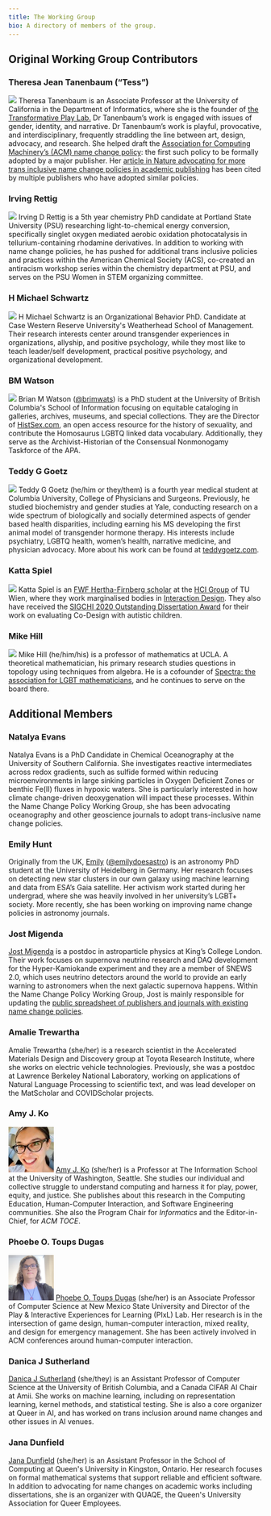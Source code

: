 ```yaml
---
title: The Working Group
bio: A directory of members of the group.
---
```

## Original Working Group Contributors
### Theresa Jean Tanenbaum (“Tess”)
![](https://publicationethics.org/files/u7140/theresa-tanenbaum-90x90.jpg)
Theresa Tanenbaum is an Associate Professor at the University of California in the Department of Informatics, where she is the founder of [the Transformative Play Lab.](https://transformativeplay.ics.uci.edu/Tess-Tanenbaum/) Dr Tanenbaum’s work is engaged with issues of gender, identity, and narrative. Dr Tanenbaum’s work is playful, provocative, and interdisciplinary, frequently straddling the line between art, design, advocacy, and research. She helped draft the [Association for Computing Machinery’s (ACM) name change policy](https://www.acm.org/publications/policies/author-name-changes): the first such policy to be formally adopted by a major publisher. Her [article in Nature advocating for more trans inclusive name change policies in academic publishing](https://doi.org/10.1038/d41586-020-02145-3) has been cited by multiple publishers who have adopted similar policies.

### Irving Rettig
![](https://publicationethics.org/files/u7140/irving-rettig-90x90.jpg)
Irving D Rettig is a 5th year chemistry PhD candidate at Portland State University (PSU) researching light-to-chemical energy conversion, specifically singlet oxygen mediated aerobic oxidation photocatalysis in tellurium-containing rhodamine derivatives. In addition to working with name change policies, he has pushed for additional trans inclusive policies and practices within the American Chemical Society (ACS), co-created an antiracism workshop series within the chemistry department at PSU, and serves on the PSU Women in STEM organizing committee.

### H Michael Schwartz
![](https://publicationethics.org/files/u7140/h-michael-schwartz-90x90_0.jpg)
H Michael Schwartz is an Organizational Behavior PhD. Candidate at Case Western Reserve University's Weatherhead School of Management. Their research interests center around transgender experiences in organizations, allyship, and positive psychology, while they most like to teach leader/self development, practical positive psychology, and organizational development.

### BM Watson
![](https://publicationethics.org/files/u7140/bm-watson-90x90.jpg)
Brian M Watson ([@brimwats](https://twitter.com/brimwats)) is a PhD student at the University of British Columbia's School of Information focusing on equitable cataloging in galleries, archives, museums, and special collections. They are the Director of [HistSex.com](https://histsex.org), an open access resource for the history of sexuality, and contribute the Homosaurus LGBTQ linked data vocabulary. Additionally, they serve as the Archivist-Historian of the Consensual Nonmonogamy Taskforce of the APA.

### Teddy G Goetz
![](https://publicationethics.org/files/u7140/teddy-goetz-90x90.jpg)
Teddy G Goetz (he/him or they/them) is a fourth year medical student at Columbia University, College of Physicians and Surgeons. Previously, he studied biochemistry and gender studies at Yale, conducting research on a wide spectrum of biologically and socially determined aspects of gender based health disparities, including earning his MS developing the first animal model of transgender hormone therapy. His interests include psychiatry, LGBTQ health, women’s health, narrative medicine, and physician advocacy. More about his work can be found at [teddygoetz.com](https://www.teddygoetz.com).

### Katta Spiel
![](https://publicationethics.org/files/u7140/katta-spiel-90x90.jpg)
Katta Spiel is an [FWF Hertha-Firnberg scholar](https://www.fwf.ac.at/en/research-funding/fwf-programmes/firnberg-programme) at the [HCI Group](http://igw.tuwien.ac.at/hci/) of TU Wien, where they work marginalised bodies in [Interaction Design](https://exceptional-norms.at/). They also have received the [SIGCHI 2020 Outstanding Dissertation Award](https://sigchi.org/awards-sigchi-award-recipients-2020-sigchi-awards/) for their work on evaluating Co-Design with autistic children.

### Mike Hill
![](https://publicationethics.org/files/u7140/mike-hill-90x90.jpg)
Mike Hill (he/him/his) is a professor of mathematics at UCLA. A theoretical mathematician, his primary research studies questions in topology using techniques from algebra. He is a cofounder of [Spectra: the association for LGBT mathematicians](http://lgbtmath.org/), and he continues to serve on the board there.

## Additional Members
### Natalya Evans
Natalya Evans is a PhD Candidate in Chemical Oceanography at the University of Southern California. She investigates reactive intermediates across redox gradients, such as sulfide formed within reducing microenvironments in large sinking particles in Oxygen Deficient Zones or benthic Fe(II) fluxes in hypoxic waters. She is particularly interested in how climate change-driven deoxygenation will impact these processes. Within the Name Change Policy Working Group, she has been advocating oceanography and other geoscience journals to adopt trans-inclusive name change policies.

### Emily Hunt
Originally from the UK, [Emily](https://emilydoesastro.com) ([@emilydoesastro](https://twitter.com/emilydoesastro)) is an astronomy PhD student at the University of Heidelberg in Germany. Her research focuses on detecting new star clusters in our own galaxy using machine learning and data from ESA’s Gaia satellite. Her activism work started during her undergrad, where she was heavily involved in her university’s LGBT+ society. More recently, she has been working on improving name change policies in astronomy journals.

### Jost Migenda
[Jost Migenda](https://twitter.com/JostMigenda) is a postdoc in astroparticle physics at King’s College London. Their work focuses on supernova neutrino research and DAQ development for the Hyper-Kamiokande experiment and they are a member of SNEWS 2.0, which uses neutrino detectors around the world to provide an early warning to astronomers when the next galactic supernova happens.
Within the Name Change Policy Working Group, Jost is mainly responsible for updating the [public spreadsheet of publishers and journals with existing name change policies](/resources/authors/).

### Amalie Trewartha
Amalie Trewartha (she/her) is a research scientist in the Accelerated Materials Design and Discovery group at Toyota Research Institute, where she works on electric vehicle technologies. Previously, she was a postdoc at Lawrence Berkeley National Laboratory, working on applications of Natural Language Processing to scientific text, and was lead developer on the MatScholar and COVIDScholar projects.

### Amy J. Ko
![Amy J. Ko](/images/mug-ajko.jpg)
[Amy J. Ko](https://faculty.washington.edu/ajko/) (she/her) is a Professor at The Information School at the University of Washington, Seattle. She studies our individual and collective struggle to understand computing and harness it for play, power, equity, and justice. She publishes about this research in the Computing Education, Human-Computer Interaction, and Software Engineering communities. She also the Program Chair for *Informatics* and the Editor-in-Chief, for *ACM TOCE*.

### Phoebe O. Toups Dugas
![Phoebe O. Toups Dugas](/images/PhoebeDugas.png)
[Phoebe O. Toups Dugas](https://orcid.org/0000-0002-6192-2004) (she/her) is an Associate Professor of Computer Science at New Mexico State University and Director of the Play & Interactive Experiences for Learning (PIxL) Lab. Her research is in the intersection of game design, human-computer interaction, mixed reality, and design for emergency management. She has been actively involved in ACM conferences around human-computer interaction.

### Danica J Sutherland
[Danica J Sutherland](https://djsutherland.ml) (she/they) is an Assistant Professor of Computer Science at the University of British Columbia, and a Canada CIFAR AI Chair at Amii. She works on machine learning, including on representation learning, kernel methods, and statistical testing. She is also a core organizer at Queer in AI, and has worked on trans inclusion around name changes and other issues in AI venues.

### Jana Dunfield 
[Jana Dunfield](https://research.cs.queensu.ca/home/jana/) (she/her) is an Assistant Professor in the School of Computing at Queen's University in Kingston, Ontario. Her research focuses on formal mathematical systems that support reliable and efficient software. In addition to advocating for name changes on academic works including dissertations, she is an organizer with QUAQE, the Queen's University Association for Queer Employees.
